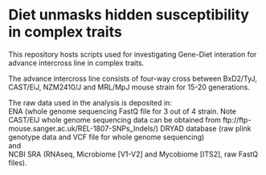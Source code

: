 <h1>Diet unmasks hidden susceptibility in complex traits</h1>
<p></p>
<p>This repository hosts scripts used for investigating Gene-Diet interation for advance intercross line in complex traits.</p>
<p>The advance intercross line consists of four-way cross between BxD2/TyJ, CAST/EiJ, NZM2410/J and MRL/MpJ mouse strain for 15-20 generations.</p>
<p>The raw data used in the analysis is deposited in:<br>ENA (whole genome sequencing FastQ file for 3 out of 4 strain. Note CAST/EIJ whole genome sequencing data can be obtained from ftp://ftp-mouse.sanger.ac.uk/REL-1807-SNPs_Indels/)
DRYAD database (raw plink genotype data and VCF file for whole genome sequencing)</br> and 
<br>NCBI SRA (RNAseq, Microbiome [V1-V2] and Mycobiome [ITS2], raw FastQ files).</br></p>
